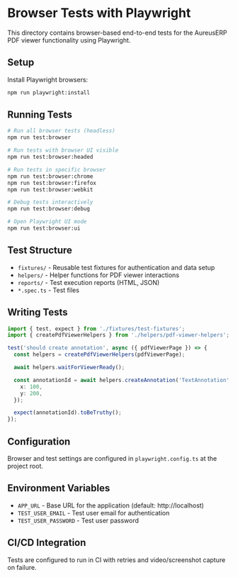 # Browser Tests with Playwright

This directory contains browser-based end-to-end tests for the AureusERP PDF viewer functionality using Playwright.

## Setup

Install Playwright browsers:

```bash
npm run playwright:install
```

## Running Tests

```bash
# Run all browser tests (headless)
npm run test:browser

# Run tests with browser UI visible
npm run test:browser:headed

# Run tests in specific browser
npm run test:browser:chrome
npm run test:browser:firefox
npm run test:browser:webkit

# Debug tests interactively
npm run test:browser:debug

# Open Playwright UI mode
npm run test:browser:ui
```

## Test Structure

- `fixtures/` - Reusable test fixtures for authentication and data setup
- `helpers/` - Helper functions for PDF viewer interactions
- `reports/` - Test execution reports (HTML, JSON)
- `*.spec.ts` - Test files

## Writing Tests

```typescript
import { test, expect } from './fixtures/test-fixtures';
import { createPdfViewerHelpers } from './helpers/pdf-viewer-helpers';

test('should create annotation', async ({ pdfViewerPage }) => {
  const helpers = createPdfViewerHelpers(pdfViewerPage);

  await helpers.waitForViewerReady();

  const annotationId = await helpers.createAnnotation('TextAnnotation', {
    x: 100,
    y: 200,
  });

  expect(annotationId).toBeTruthy();
});
```

## Configuration

Browser and test settings are configured in `playwright.config.ts` at the project root.

## Environment Variables

- `APP_URL` - Base URL for the application (default: http://localhost)
- `TEST_USER_EMAIL` - Test user email for authentication
- `TEST_USER_PASSWORD` - Test user password

## CI/CD Integration

Tests are configured to run in CI with retries and video/screenshot capture on failure.
